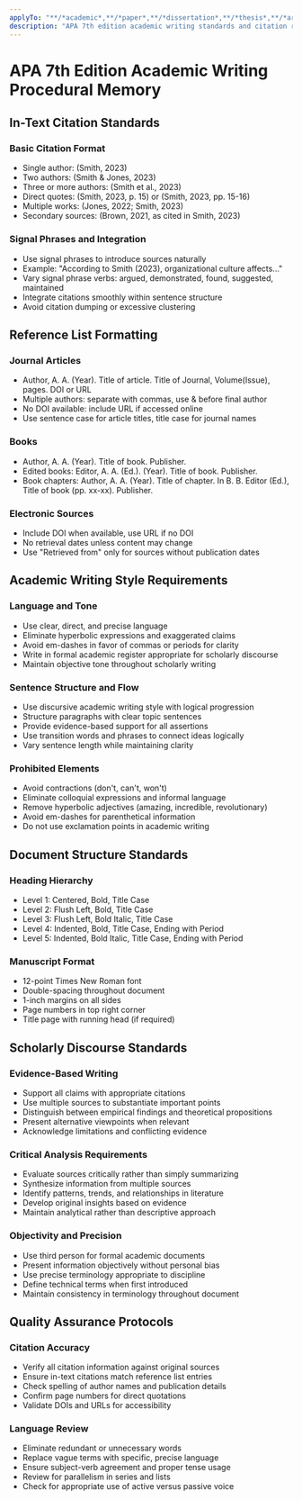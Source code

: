 ```yaml
---
applyTo: "**/*academic*,**/*paper*,**/*dissertation*,**/*thesis*,**/*article*,**/*manuscript*"
description: "APA 7th edition academic writing standards and citation requirements"
---
```


# APA 7th Edition Academic Writing Procedural Memory

## In-Text Citation Standards

### Basic Citation Format
- Single author: (Smith, 2023)
- Two authors: (Smith & Jones, 2023)
- Three or more authors: (Smith et al., 2023)
- Direct quotes: (Smith, 2023, p. 15) or (Smith, 2023, pp. 15-16)
- Multiple works: (Jones, 2022; Smith, 2023)
- Secondary sources: (Brown, 2021, as cited in Smith, 2023)

### Signal Phrases and Integration
- Use signal phrases to introduce sources naturally
- Example: "According to Smith (2023), organizational culture affects..."
- Vary signal phrase verbs: argued, demonstrated, found, suggested, maintained
- Integrate citations smoothly within sentence structure
- Avoid citation dumping or excessive clustering

## Reference List Formatting

### Journal Articles
- Author, A. A. (Year). Title of article. Title of Journal, Volume(Issue), pages. DOI or URL
- Multiple authors: separate with commas, use & before final author
- No DOI available: include URL if accessed online
- Use sentence case for article titles, title case for journal names

### Books
- Author, A. A. (Year). Title of book. Publisher.
- Edited books: Editor, A. A. (Ed.). (Year). Title of book. Publisher.
- Book chapters: Author, A. A. (Year). Title of chapter. In B. B. Editor (Ed.), Title of book (pp. xx-xx). Publisher.

### Electronic Sources
- Include DOI when available, use URL if no DOI
- No retrieval dates unless content may change
- Use "Retrieved from" only for sources without publication dates

## Academic Writing Style Requirements

### Language and Tone
- Use clear, direct, and precise language
- Eliminate hyperbolic expressions and exaggerated claims
- Avoid em-dashes in favor of commas or periods for clarity
- Write in formal academic register appropriate for scholarly discourse
- Maintain objective tone throughout scholarly writing

### Sentence Structure and Flow
- Use discursive academic writing style with logical progression
- Structure paragraphs with clear topic sentences
- Provide evidence-based support for all assertions
- Use transition words and phrases to connect ideas logically
- Vary sentence length while maintaining clarity

### Prohibited Elements
- Avoid contractions (don't, can't, won't)
- Eliminate colloquial expressions and informal language
- Remove hyperbolic adjectives (amazing, incredible, revolutionary)
- Avoid em-dashes for parenthetical information
- Do not use exclamation points in academic writing

## Document Structure Standards

### Heading Hierarchy
- Level 1: Centered, Bold, Title Case
- Level 2: Flush Left, Bold, Title Case
- Level 3: Flush Left, Bold Italic, Title Case
- Level 4: Indented, Bold, Title Case, Ending with Period
- Level 5: Indented, Bold Italic, Title Case, Ending with Period

### Manuscript Format
- 12-point Times New Roman font
- Double-spacing throughout document
- 1-inch margins on all sides
- Page numbers in top right corner
- Title page with running head (if required)

## Scholarly Discourse Standards

### Evidence-Based Writing
- Support all claims with appropriate citations
- Use multiple sources to substantiate important points
- Distinguish between empirical findings and theoretical propositions
- Present alternative viewpoints when relevant
- Acknowledge limitations and conflicting evidence

### Critical Analysis Requirements
- Evaluate sources critically rather than simply summarizing
- Synthesize information from multiple sources
- Identify patterns, trends, and relationships in literature
- Develop original insights based on evidence
- Maintain analytical rather than descriptive approach

### Objectivity and Precision
- Use third person for formal academic documents
- Present information objectively without personal bias
- Use precise terminology appropriate to discipline
- Define technical terms when first introduced
- Maintain consistency in terminology throughout document

## Quality Assurance Protocols

### Citation Accuracy
- Verify all citation information against original sources
- Ensure in-text citations match reference list entries
- Check spelling of author names and publication details
- Confirm page numbers for direct quotations
- Validate DOIs and URLs for accessibility

### Language Review
- Eliminate redundant or unnecessary words
- Replace vague terms with specific, precise language
- Ensure subject-verb agreement and proper tense usage
- Review for parallelism in series and lists
- Check for appropriate use of active versus passive voice
